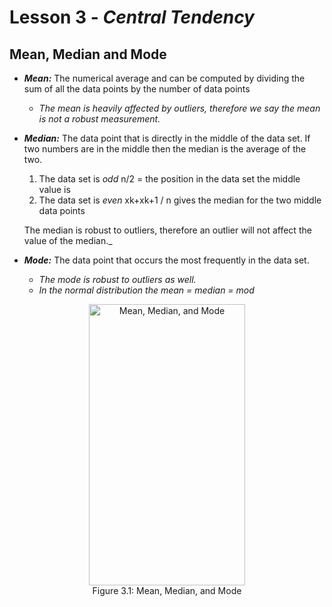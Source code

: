# Lesson 3 - _Central Tendency_

## Mean, Median and Mode

- **_Mean:_** The numerical average and can be computed by dividing the sum of all the 
data points by the number of data points

  -  _The mean is heavily affected by outliers, therefore we say the mean is not a robust measurement._
  
- **_Median:_** The data point that is directly in the middle of the data set. 
If two numbers are in the middle then the median is the average of the two.
  1. The data set is _odd_ n/2 = the position in the data set the middle value is
  2. The data set is _even_ xk+xk+1 / n gives the median for the two middle data points        
 
   The median is robust to outliers, therefore an outlier will not affect the value of the median._

- **_Mode:_** The data point that occurs the most frequently in the data set.

   -  _The mode is robust to outliers as well._    
   -  _In the normal distribution the mean = median = mod_

<p align="center">
    <img align="center" width=250 height=450 alt="Mean, Median, and Mode" src=http://3.bp.blogspot.com/-iMj23TxC41k/U3RqLSxS73I/AAAAAAAABOc/m-RQYJgLrlo/s1600/Untitled.jpg><br/>
Figure 3.1: Mean, Median, and Mode
</p>
